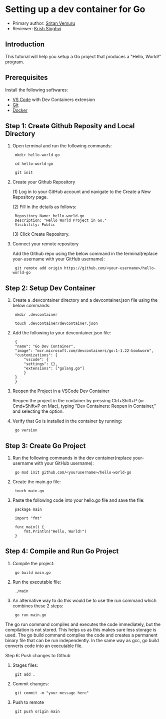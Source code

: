 # Setting up a dev container for Go

* Primary author: [Sritan Vemuru](https://github.com/svemuru15)
* Reviewer: [Krish Singhvi](https://github.com/krishsinghvi)

## Introduction

This tutorial will help you setup a Go project that produces a "Hello, World!" program.

## Prerequisites

Install the following softwares:

* [VS Code](https://code.visualstudio.com/) with Dev Containers extension
* [Git](https://git-scm.com/)
* [Docker](https://www.docker.com/)

## Step 1: Create Github Reposity and Local Directory

1. Open terminal and run the following commands:
    
        mkdir hello-world-go

        cd hello-world-go

        git init

2. Create your Github Repository
    
    (1) Log in to your GitHub account and navigate to the Create a New Repository page.

    (2) Fill in the details as follows:

        Repository Name: hello-world-go
        Description: "Hello World Project in Go."
        Visibility: Public

    (3) Click Create Repository.

3. Connect your remote repository

    Add the Github repo using the below command in the terminal(replace your-username with your GitHub username):

        git remote add origin https://github.com/<your-username>/hello-world-go


## Step 2: Setup Dev Container

1. Create a .devcontainer directory and a devcontainer.json file using the below commands:

        mkdir .devcontainer

        touch .devcontainer/devcontainer.json

2. Add the following to your devcontainer.json file:

        {
        "name": "Go Dev Container",
        "image": "mcr.microsoft.com/devcontainers/go:1-1.22-bookworm",
        "customizations": {
            "vscode": {
            "settings": {},
            "extensions": ["golang.go"]
            }
        }
        }

3. Reopen the Project in a VSCode Dev Container

    Reopen the project in the container by pressing Ctrl+Shift+P (or Cmd+Shift+P on Mac), typing "Dev Containers: Reopen in Container," and selecting the option.

4. Verify that Go is installed in the container by running:

        go version


## Step 3: Create Go Project

1. Run the following commands in the dev container(replace your-username with your GitHub username):

        go mod init github.com/<yourusername>/hello-world-go

2. Create the main.go file:

        touch main.go

3. Paste the following code into your hello.go file and save the file:

        package main

        import "fmt"

        func main() {
            fmt.Println("Hello, World!")
        }

## Step 4: Compile and Run Go Project

1. Compile the project:

        go build main.go

2. Run the executable file:

        ./main

3. An alternative way to do this would be to use the run command which combines these 2 steps:

        go run main.go

The go run command compiles and executes the code immediately, but the compilation is not stored. This helps us as this makes sure less storage is used. The go build command compiles the code and creates a permanent binary file that can be run independently. In the same way as gcc, go build converts code into an executable file.

Step 6: Push changes to Github

1. Stages files:

        git add .

2. Commit changes:

        git commit -m "your message here"

3. Push to remote

        git push origin main